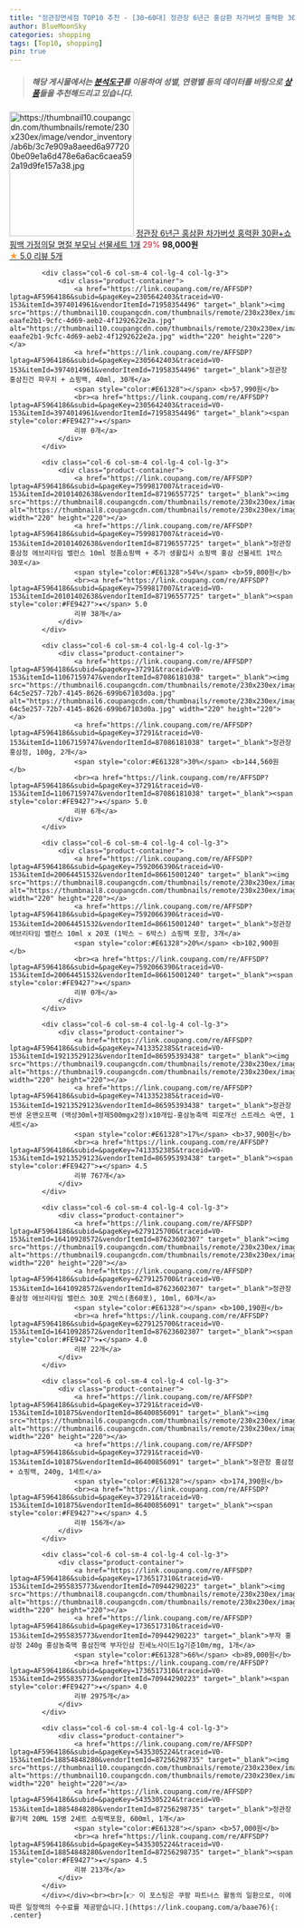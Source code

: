 ```yaml
---
title: "정관장면세점 TOP10 추천 - [30~60대] 정관장 6년근 홍삼환 차가버섯 홍력환 30환+쇼핑백 가정의달 명절 부모님 선물세트 1개"
author: BlueMoonSky
categories: shopping
tags: [Top10, shopping]
pin: true
---
```


> ##### 해당 게시물에서는 [**분석도구**](https://itemscout.io/)를 이용하여 **성별**, **연령별** 등의 데이터를 바탕으로 [**상품**](https://link.coupang.com/a/baae76)들을 추천해드리고 있습니다.
<div class="container"><div class="row">
            <div class="col-6 col-sm-4 col-lg-4 col-lg-3">
                <div class="product-container">
                    <a href="https://link.coupang.com/re/AFFSDP?lptag=AF5964186&subid=&pageKey=7126194377&traceid=V0-153&itemId=17854162429&vendorItemId=87052367279" target="_blank"><img src="https://thumbnail10.coupangcdn.com/thumbnails/remote/230x230ex/image/vendor_inventory/ab6b/3c7e909a8aeed6a977200be09e1a6d478e6a6ac6caea592a19d9fe157a38.jpg" alt="https://thumbnail10.coupangcdn.com/thumbnails/remote/230x230ex/image/vendor_inventory/ab6b/3c7e909a8aeed6a977200be09e1a6d478e6a6ac6caea592a19d9fe157a38.jpg" width="220" height="220"></a>
                    <a href="https://link.coupang.com/re/AFFSDP?lptag=AF5964186&subid=&pageKey=7126194377&traceid=V0-153&itemId=17854162429&vendorItemId=87052367279" target="_blank">정관장 6년근 홍삼환 차가버섯 홍력환 30환+쇼핑백 가정의달 명절 부모님 선물세트 1개</a>
                    <span style="color:#E61328">29%</span> <b>98,000원</b>
                    <br><a href="https://link.coupang.com/re/AFFSDP?lptag=AF5964186&subid=&pageKey=7126194377&traceid=V0-153&itemId=17854162429&vendorItemId=87052367279" target="_blank"><span style="color:#FE9427">★</span> 5.0
                    리뷰 5개</a>
                </div>
            </div>
            
            <div class="col-6 col-sm-4 col-lg-4 col-lg-3">
                <div class="product-container">
                    <a href="https://link.coupang.com/re/AFFSDP?lptag=AF5964186&subid=&pageKey=2305642403&traceid=V0-153&itemId=3974014961&vendorItemId=71958354496" target="_blank"><img src="https://thumbnail10.coupangcdn.com/thumbnails/remote/230x230ex/image/retail/images/2522387454863268-eaafe2b1-9cfc-4d69-aeb2-4f1292622e2a.jpg" alt="https://thumbnail10.coupangcdn.com/thumbnails/remote/230x230ex/image/retail/images/2522387454863268-eaafe2b1-9cfc-4d69-aeb2-4f1292622e2a.jpg" width="220" height="220"></a>
                    <a href="https://link.coupang.com/re/AFFSDP?lptag=AF5964186&subid=&pageKey=2305642403&traceid=V0-153&itemId=3974014961&vendorItemId=71958354496" target="_blank">정관장 홍삼진건 파우치 + 쇼핑백, 40ml, 30개</a>
                    <span style="color:#E61328"></span> <b>57,990원</b>
                    <br><a href="https://link.coupang.com/re/AFFSDP?lptag=AF5964186&subid=&pageKey=2305642403&traceid=V0-153&itemId=3974014961&vendorItemId=71958354496" target="_blank"><span style="color:#FE9427">★</span> 
                    리뷰 0개</a>
                </div>
            </div>
            
            <div class="col-6 col-sm-4 col-lg-4 col-lg-3">
                <div class="product-container">
                    <a href="https://link.coupang.com/re/AFFSDP?lptag=AF5964186&subid=&pageKey=7599817007&traceid=V0-153&itemId=20101402638&vendorItemId=87196557725" target="_blank"><img src="https://thumbnail8.coupangcdn.com/thumbnails/remote/230x230ex/image/vendor_inventory/eca2/fccfee8f53c7f3abe49bd99097b94c4ce44fd6b77e438287e35e83d368ed.jpg" alt="https://thumbnail8.coupangcdn.com/thumbnails/remote/230x230ex/image/vendor_inventory/eca2/fccfee8f53c7f3abe49bd99097b94c4ce44fd6b77e438287e35e83d368ed.jpg" width="220" height="220"></a>
                    <a href="https://link.coupang.com/re/AFFSDP?lptag=AF5964186&subid=&pageKey=7599817007&traceid=V0-153&itemId=20101402638&vendorItemId=87196557725" target="_blank">정관장 홍삼정 에브리타임 밸런스 10ml 정품쇼핑백 + 추가 생활집사 쇼핑백 홍삼 선물세트 1박스 30포</a>
                    <span style="color:#E61328">54%</span> <b>59,800원</b>
                    <br><a href="https://link.coupang.com/re/AFFSDP?lptag=AF5964186&subid=&pageKey=7599817007&traceid=V0-153&itemId=20101402638&vendorItemId=87196557725" target="_blank"><span style="color:#FE9427">★</span> 5.0
                    리뷰 38개</a>
                </div>
            </div>
            
            <div class="col-6 col-sm-4 col-lg-4 col-lg-3">
                <div class="product-container">
                    <a href="https://link.coupang.com/re/AFFSDP?lptag=AF5964186&subid=&pageKey=37291&traceid=V0-153&itemId=11067159747&vendorItemId=87086181038" target="_blank"><img src="https://thumbnail6.coupangcdn.com/thumbnails/remote/230x230ex/image/retail/images/253880287662653-64c5e257-72b7-4145-8626-699b67103d0a.jpg" alt="https://thumbnail6.coupangcdn.com/thumbnails/remote/230x230ex/image/retail/images/253880287662653-64c5e257-72b7-4145-8626-699b67103d0a.jpg" width="220" height="220"></a>
                    <a href="https://link.coupang.com/re/AFFSDP?lptag=AF5964186&subid=&pageKey=37291&traceid=V0-153&itemId=11067159747&vendorItemId=87086181038" target="_blank">정관장 홍삼정, 100g, 2개</a>
                    <span style="color:#E61328">30%</span> <b>144,560원</b>
                    <br><a href="https://link.coupang.com/re/AFFSDP?lptag=AF5964186&subid=&pageKey=37291&traceid=V0-153&itemId=11067159747&vendorItemId=87086181038" target="_blank"><span style="color:#FE9427">★</span> 5.0
                    리뷰 6개</a>
                </div>
            </div>
            
            <div class="col-6 col-sm-4 col-lg-4 col-lg-3">
                <div class="product-container">
                    <a href="https://link.coupang.com/re/AFFSDP?lptag=AF5964186&subid=&pageKey=7592066390&traceid=V0-153&itemId=20064451532&vendorItemId=86615001240" target="_blank"><img src="https://thumbnail8.coupangcdn.com/thumbnails/remote/230x230ex/image/vendor_inventory/4258/31290a662142920a64fd18329c15e5bc84b14cfa310572eb55d70a809d42.jpg" alt="https://thumbnail8.coupangcdn.com/thumbnails/remote/230x230ex/image/vendor_inventory/4258/31290a662142920a64fd18329c15e5bc84b14cfa310572eb55d70a809d42.jpg" width="220" height="220"></a>
                    <a href="https://link.coupang.com/re/AFFSDP?lptag=AF5964186&subid=&pageKey=7592066390&traceid=V0-153&itemId=20064451532&vendorItemId=86615001240" target="_blank">정관장 에브리타임 밸런스 10ml x 20포 (1박스 ~ 6박스) 쇼핑백 포함, 3개</a>
                    <span style="color:#E61328">20%</span> <b>102,900원</b>
                    <br><a href="https://link.coupang.com/re/AFFSDP?lptag=AF5964186&subid=&pageKey=7592066390&traceid=V0-153&itemId=20064451532&vendorItemId=86615001240" target="_blank"><span style="color:#FE9427">★</span> 
                    리뷰 0개</a>
                </div>
            </div>
            
            <div class="col-6 col-sm-4 col-lg-4 col-lg-3">
                <div class="product-container">
                    <a href="https://link.coupang.com/re/AFFSDP?lptag=AF5964186&subid=&pageKey=7413352385&traceid=V0-153&itemId=19213529123&vendorItemId=86595393438" target="_blank"><img src="https://thumbnail9.coupangcdn.com/thumbnails/remote/230x230ex/image/vendor_inventory/7bb0/6ce327b07ca493762e69d8f7e72ab6ff24c2b8022cea34fbf5f02a1c91eb.jpg" alt="https://thumbnail9.coupangcdn.com/thumbnails/remote/230x230ex/image/vendor_inventory/7bb0/6ce327b07ca493762e69d8f7e72ab6ff24c2b8022cea34fbf5f02a1c91eb.jpg" width="220" height="220"></a>
                    <a href="https://link.coupang.com/re/AFFSDP?lptag=AF5964186&subid=&pageKey=7413352385&traceid=V0-153&itemId=19213529123&vendorItemId=86595393438" target="_blank">정관장 찐생 온앤오프팩 (액상30ml+정제500mgx2정)x10개입-홍삼농축액 피로개선 스트레스 숙면, 1세트</a>
                    <span style="color:#E61328">17%</span> <b>37,900원</b>
                    <br><a href="https://link.coupang.com/re/AFFSDP?lptag=AF5964186&subid=&pageKey=7413352385&traceid=V0-153&itemId=19213529123&vendorItemId=86595393438" target="_blank"><span style="color:#FE9427">★</span> 4.5
                    리뷰 767개</a>
                </div>
            </div>
            
            <div class="col-6 col-sm-4 col-lg-4 col-lg-3">
                <div class="product-container">
                    <a href="https://link.coupang.com/re/AFFSDP?lptag=AF5964186&subid=&pageKey=6279125700&traceid=V0-153&itemId=16410928572&vendorItemId=87623602307" target="_blank"><img src="https://thumbnail9.coupangcdn.com/thumbnails/remote/230x230ex/image/vendor_inventory/4e89/e26b85b5e33687978c078d416b19b835a409429ea707c73715bafea1cb04.jpg" alt="https://thumbnail9.coupangcdn.com/thumbnails/remote/230x230ex/image/vendor_inventory/4e89/e26b85b5e33687978c078d416b19b835a409429ea707c73715bafea1cb04.jpg" width="220" height="220"></a>
                    <a href="https://link.coupang.com/re/AFFSDP?lptag=AF5964186&subid=&pageKey=6279125700&traceid=V0-153&itemId=16410928572&vendorItemId=87623602307" target="_blank">정관장 홍삼정 에브리타임 밸런스 30포 2박스(총60포), 10ml, 60개</a>
                    <span style="color:#E61328"></span> <b>100,190원</b>
                    <br><a href="https://link.coupang.com/re/AFFSDP?lptag=AF5964186&subid=&pageKey=6279125700&traceid=V0-153&itemId=16410928572&vendorItemId=87623602307" target="_blank"><span style="color:#FE9427">★</span> 4.0
                    리뷰 22개</a>
                </div>
            </div>
            
            <div class="col-6 col-sm-4 col-lg-4 col-lg-3">
                <div class="product-container">
                    <a href="https://link.coupang.com/re/AFFSDP?lptag=AF5964186&subid=&pageKey=37291&traceid=V0-153&itemId=101875&vendorItemId=86400856091" target="_blank"><img src="https://thumbnail6.coupangcdn.com/thumbnails/remote/230x230ex/image/vendor_inventory/d9db/26031298c975413c5753d8fb72ef46accd1d3e518048007cb0a1b3c7b995.jpg" alt="https://thumbnail6.coupangcdn.com/thumbnails/remote/230x230ex/image/vendor_inventory/d9db/26031298c975413c5753d8fb72ef46accd1d3e518048007cb0a1b3c7b995.jpg" width="220" height="220"></a>
                    <a href="https://link.coupang.com/re/AFFSDP?lptag=AF5964186&subid=&pageKey=37291&traceid=V0-153&itemId=101875&vendorItemId=86400856091" target="_blank">정관장 홍삼정 + 쇼핑백, 240g, 1세트</a>
                    <span style="color:#E61328"></span> <b>174,390원</b>
                    <br><a href="https://link.coupang.com/re/AFFSDP?lptag=AF5964186&subid=&pageKey=37291&traceid=V0-153&itemId=101875&vendorItemId=86400856091" target="_blank"><span style="color:#FE9427">★</span> 4.5
                    리뷰 156개</a>
                </div>
            </div>
            
            <div class="col-6 col-sm-4 col-lg-4 col-lg-3">
                <div class="product-container">
                    <a href="https://link.coupang.com/re/AFFSDP?lptag=AF5964186&subid=&pageKey=1736517310&traceid=V0-153&itemId=2955835773&vendorItemId=70944290223" target="_blank"><img src="https://thumbnail8.coupangcdn.com/thumbnails/remote/230x230ex/image/vendor_inventory/0e42/9c6522933e1eb06bd8e453c0de111aa2cf7e458812acbe4e01d26464bcb6.jpg" alt="https://thumbnail8.coupangcdn.com/thumbnails/remote/230x230ex/image/vendor_inventory/0e42/9c6522933e1eb06bd8e453c0de111aa2cf7e458812acbe4e01d26464bcb6.jpg" width="220" height="220"></a>
                    <a href="https://link.coupang.com/re/AFFSDP?lptag=AF5964186&subid=&pageKey=1736517310&traceid=V0-153&itemId=2955835773&vendorItemId=70944290223" target="_blank">부자 홍삼정 240g 홍삼농축액 홍삼진액 부자인삼 진세노사이드1g기준10m/mg, 1개</a>
                    <span style="color:#E61328">66%</span> <b>89,000원</b>
                    <br><a href="https://link.coupang.com/re/AFFSDP?lptag=AF5964186&subid=&pageKey=1736517310&traceid=V0-153&itemId=2955835773&vendorItemId=70944290223" target="_blank"><span style="color:#FE9427">★</span> 4.0
                    리뷰 2975개</a>
                </div>
            </div>
            
            <div class="col-6 col-sm-4 col-lg-4 col-lg-3">
                <div class="product-container">
                    <a href="https://link.coupang.com/re/AFFSDP?lptag=AF5964186&subid=&pageKey=5435305224&traceid=V0-153&itemId=18854848280&vendorItemId=87256298735" target="_blank"><img src="https://thumbnail10.coupangcdn.com/thumbnails/remote/230x230ex/image/vendor_inventory/c087/fad885e3c4453e46db3df97e61a4ba76d4b160fb9eaddfb253b51c326c0c.jpg" alt="https://thumbnail10.coupangcdn.com/thumbnails/remote/230x230ex/image/vendor_inventory/c087/fad885e3c4453e46db3df97e61a4ba76d4b160fb9eaddfb253b51c326c0c.jpg" width="220" height="220"></a>
                    <a href="https://link.coupang.com/re/AFFSDP?lptag=AF5964186&subid=&pageKey=5435305224&traceid=V0-153&itemId=18854848280&vendorItemId=87256298735" target="_blank">정관장 활기력 20ML 15병 2세트 쇼핑백포함, 600ml, 1개</a>
                    <span style="color:#E61328"></span> <b>57,000원</b>
                    <br><a href="https://link.coupang.com/re/AFFSDP?lptag=AF5964186&subid=&pageKey=5435305224&traceid=V0-153&itemId=18854848280&vendorItemId=87256298735" target="_blank"><span style="color:#FE9427">★</span> 4.5
                    리뷰 213개</a>
                </div>
            </div>
            </div></div><br><br>[👉 이 포스팅은 쿠팡 파트너스 활동의 일환으로, 이에 따른 일정액의 수수료를 제공받습니다.](https://link.coupang.com/a/baae76){: .center}